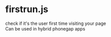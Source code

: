 firstrun.js
===========

check if it's the user first time visiting your page</br>
Can be used in hybrid phonegap apps